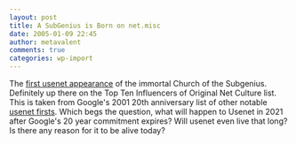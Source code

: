 ```yaml
---
layout: post
title: A SubGenius is Born on net.misc
date: 2005-01-09 22:45
author: metavalent
comments: true
categories: wp-import
---
```

The <a href="https://groups-beta.google.com/group/net.misc/msg/a76a83d6f2f51989">first usenet appearance</a> of the immortal Church of the Subgenius.  Definitely up there on the Top Ten Influencers of Original Net Culture list.  This is taken from Google's 2001 20th anniversary list of other notable <a href="https://www.google.com/googlegroups/archive_announce_20.html">usenet firsts</a>.  Which begs the question, what will happen to Usenet in 2021 after Google's 20 year commitment expires?  Will usenet even live that long?  Is there any reason for it to be alive today?
